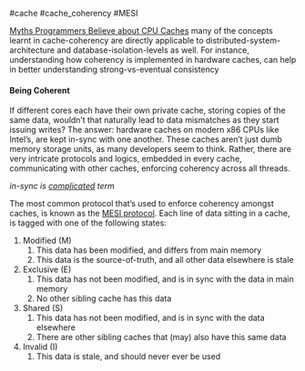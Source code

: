 #cache #cache_coherency #MESI

[Myths Programmers Believe about CPU Caches](https://software.rajivprab.com/2018/04/29/myths-programmers-believe-about-cpu-caches/)
many of the concepts learnt in cache-coherency are directly applicable to distributed-system-architecture and database-isolation-levels as well. For instance, understanding how coherency is implemented in hardware caches, can help in better understanding strong-vs-eventual consistency

#### Being Coherent
If different cores each have their own private cache, storing copies of the same data, wouldn’t that naturally lead to data mismatches as they start issuing writes? 
The answer: hardware caches on modern x86 CPUs like Intel’s, are kept in-sync with one another. These caches aren’t just dumb memory storage units, as many developers seem to think. Rather, there are very intricate protocols and logics, embedded in every cache, communicating with other caches, enforcing coherency across all threads.

*in-sync is [complicated](https://en.wikipedia.org/wiki/Consistency_model) term*

The most common protocol that’s used to enforce coherency amongst caches, is known as the [MESI protocol](https://en.wikipedia.org/wiki/MESI_protocol).
Each line of data sitting in a cache, is tagged with one of the following states:
1.  Modified (M)
    1.  This data has been modified, and differs from main memory
    2.  This data is the source-of-truth, and all other data elsewhere is stale
2.  Exclusive (E)
    1.  This data has not been modified, and is in sync with the data in main memory
    2.  No other sibling cache has this data
3.  Shared (S)
    1.  This data has not been modified, and is in sync with the data elsewhere
    2.  There are other sibling caches that (may) also have this same data
4.  Invalid (I)
    1.  This data is stale, and should never ever be used


